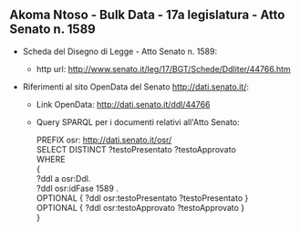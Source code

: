 ## Akoma Ntoso - Bulk Data - 17a legislatura - Atto Senato n. 1589 ##

* Scheda del Disegno di Legge - Atto Senato n. 1589:
	* http url: http://www.senato.it/leg/17/BGT/Schede/Ddliter/44766.htm

* Riferimenti al sito OpenData del Senato http://dati.senato.it/:
	* Link OpenData: http://dati.senato.it/ddl/44766
	* Query SPARQL per i documenti relativi all'Atto Senato:

        PREFIX osr: <http://dati.senato.it/osr/>  
		SELECT DISTINCT ?testoPresentato ?testoApprovato  
		WHERE  
		{  
		    ?ddl a osr:Ddl.  
		    ?ddl osr:idFase 1589 .  
		    OPTIONAL { ?ddl osr:testoPresentato ?testoPresentato }  
		    OPTIONAL { ?ddl osr:testoApprovato ?testoApprovato }  
		}
		